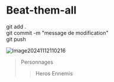 # Beat-them-all

git add .<br>
git commit -m "message de modification"<br>
git push

![Image20241112110216](https://github.com/user-attachments/assets/69c2ba37-63ac-439f-a5bf-21496ac761fd)

>Personnages
>>Heros
>>Ennemis

